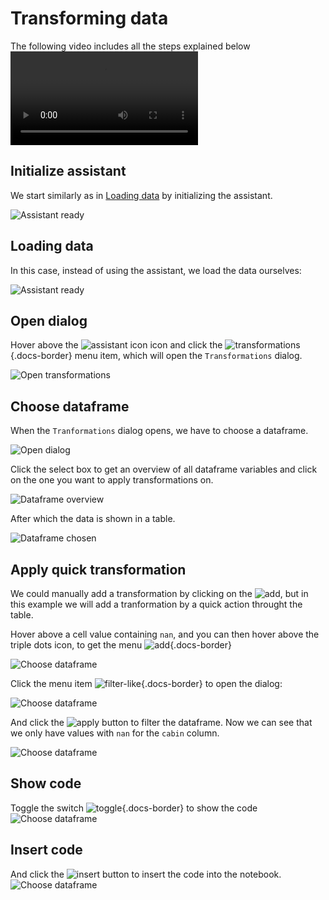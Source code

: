 # Transforming data

The following video includes all the steps explained below
<video controls>
    <source src="https://user-images.githubusercontent.com/1765949/166242962-44388be2-eb1e-44d9-b76b-d485c9ff07e4.mp4" type="video/mp4">
</video>


## Initialize assistant

We start similarly as in [Loading data](loading-data/csv.md) by initializing the assistant.

![Assistant ready](../screenshots/transform/01-assistant-ready.png)


## Loading data

In this case, instead of using the assistant, we load the data ourselves:

![Assistant ready](../screenshots/transform/02-assistant-visible.png)



## Open dialog

Hover above the ![assistant icon](../screenshots/general/assistant-icon.png) icon and click the ![transformations](../screenshots/general/assistant-transformations.png){.docs-border} menu item, which will open the `Transformations` dialog.

![Open transformations](../screenshots/transform/03-assistant-expand.png)

## Choose dataframe

When the `Tranformations` dialog opens, we have to choose a dataframe.

![Open dialog](../screenshots/transform/04-transformations.png)


Click the select box to get an overview of all dataframe variables and click on the one you want to apply transformations on.

![Dataframe overview](../screenshots/transform/05-choose-dataframe.png)


After which the data is shown in a table.

![Dataframe chosen](../screenshots/transform/06-pick-dataframe.png)

## Apply quick transformation

We could manually add a transformation by clicking on the ![add](../screenshots/general/assistant-transformation-add.png), but
in this example we will add a tranformation by a quick action throught the table. 


Hover above a cell value containing `nan`, and you can then hover above the triple dots icon, to get the menu ![add](../screenshots/general/assistant-transformation-filter-like.png){.docs-border}

![Choose dataframe](../screenshots/transform/07-popup-menu.png)

Click the menu item ![filter-like](../screenshots/general/assistant-transformation-filter-like.png){.docs-border} to open the dialog:

![Choose dataframe](../screenshots/transform/08-filter-nan.png)

And click the ![apply](../screenshots/general/assistant-transformation-apply.png) button to filter the dataframe. Now we can see that we only 
have values with `nan` for the `cabin` column.

![Choose dataframe](../screenshots/transform/09-filtered.png)

## Show code

Toggle the switch ![toggle](../screenshots/general/assistant-transformation-toggle-code.png){.docs-border} to show the code
![Choose dataframe](../screenshots/transform/10-show-code.png)

## Insert code

And click the ![insert](../screenshots/general/assistant-transformation-insert-code.png) button to insert the code into the notebook.
![Choose dataframe](../screenshots/transform/11-insert-code.png)

